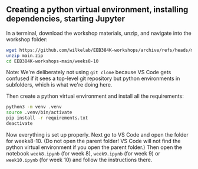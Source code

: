 ## Creating a python virtual environment, installing dependencies, starting Jupyter

In a terminal, download the workshop materials, unzip, and navigate into the workshop folder:
```sh
wget https://github.com/wilkelab/EEB384K-workshops/archive/refs/heads/main.zip
unzip main.zip
cd EEB384K-workshops-main/weeks8-10
```

Note: We're deliberately not using `git clone` because VS Code gets confused if it sees a top-level git repository but python environments in subfolders, which is what we're doing here.

Then create a python virtual environment and install all the requirements:
```sh
python3 -m venv .venv
source .venv/bin/activate
pip install -r requirements.txt
deactivate
```

Now everything is set up properly. Next go to VS Code and open the folder for weeks8-10. (Do not open the parent folder! VS Code will not find the python virtual environment if you open the parent folder.) Then open the notebook `week8.ipynb` (for week 8), `week9.ipynb` (for week 9) or `week10.ipynb` (for week 10) and follow the instructions there.
